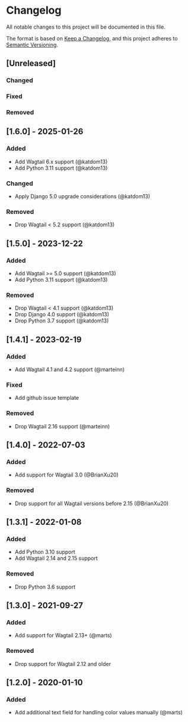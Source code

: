 # Changelog
All notable changes to this project will be documented in this file.

The format is based on [Keep a Changelog](https://keepachangelog.com/en/1.0.0/),
and this project adheres to [Semantic Versioning](https://semver.org/spec/v2.0.0.html).

## [Unreleased]
### Changed
### Fixed
### Removed

## [1.6.0] - 2025-01-26
### Added
- Add Wagtail 6.x support (@katdom13)
- Add Python 3.11 support (@katdom13)

### Changed
- Apply Django 5.0 upgrade considerations (@katdom13)

### Removed
- Drop Wagtail < 5.2 support (@katdom13)

## [1.5.0] - 2023-12-22
### Added
- Add Wagtail >= 5.0 support (@katdom13)
- Add Python 3.11 support (@katdom13)

### Removed
- Drop Wagtail < 4.1 support (@katdom13)
- Drop Django 4.0 support (@katdom13)
- Drop Python 3.7 support (@katdom13)

## [1.4.1] - 2023-02-19
### Added
- Add Wagtail 4.1 and 4.2 support (@marteinn)

### Fixed
- Add github issue template

### Removed
- Drop Wagtail 2.16 support (@marteinn)

## [1.4.0] - 2022-07-03
### Added
- Add support for Wagtail 3.0 (@BrianXu20)

### Removed
- Drop support for all Wagtail versions before 2.15 (@BrianXu20)

## [1.3.1] - 2022-01-08
### Added
- Add Python 3.10 support
- Add Wagtail 2.14 and 2.15 support

### Removed
- Drop Python 3.6 support

## [1.3.0] - 2021-09-27
### Added
- Add support for Wagtail 2.13+ (@marts)

### Removed
- Drop support for Wagtail 2.12 and older

## [1.2.0] - 2020-01-10
### Added
- Add additional text field for handling color values manually (@marts)
